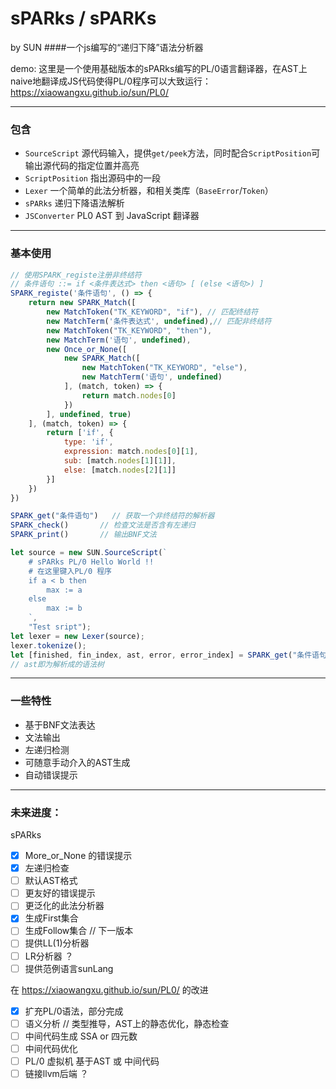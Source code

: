 # **sPARks** / **sPARKs**
by SUN
####一个js编写的“递归下降”语法分析器

demo: 这里是一个使用基础版本的sPARks编写的PL/0语言翻译器，在AST上naive地翻译成JS代码使得PL/0程序可以大致运行：https://xiaowangxu.github.io/sun/PL0/

-----
### 包含
- ```SourceScript``` 源代码输入，提供```get/peek```方法，同时配合```ScriptPosition```可输出源代码的指定位置并高亮
- ```ScriptPosition``` 指出源码中的一段
- ```Lexer``` 一个简单的此法分析器，和相关类库（```BaseError```/```Token```）
- ```sPARks``` 递归下降语法解析
- ```JSConverter``` PL0 AST 到 JavaScript 翻译器

----
### 基本使用
```js
// 使用SPARK_registe注册非终结符
// 条件语句 ::= if <条件表达式> then <语句> [ (else <语句>) ]
SPARK_registe('条件语句', () => {
	return new SPARK_Match([
		new MatchToken("TK_KEYWORD", "if"), // 匹配终结符
		new MatchTerm('条件表达式', undefined),// 匹配非终结符
		new MatchToken("TK_KEYWORD", "then"),
		new MatchTerm('语句', undefined),
		new Once_or_None([
			new SPARK_Match([
				new MatchToken("TK_KEYWORD", "else"),
				new MatchTerm('语句', undefined)
			], (match, token) => {
				return match.nodes[0]
			})
		], undefined, true)
	], (match, token) => {
		return ['if', {
			type: 'if',
			expression: match.nodes[0][1],
			sub: [match.nodes[1][1]],
			else: [match.nodes[2][1]]
		}]
	})
})

SPARK_get("条件语句")	// 获取一个非终结符的解析器
SPARK_check()		// 检查文法是否含有左递归
SPARK_print()		// 输出BNF文法

let source = new SUN.SourceScript(`
	# sPARks PL/0 Hello World !!
	# 在这里键入PL/0 程序
	if a < b then
		max := a
	else
		max := b
	`, 
	"Test sript");
let lexer = new Lexer(source);
lexer.tokenize();
let [finished, fin_index, ast, error, error_index] = SPARK_get("条件语句").match(lexer.tokens);
// ast即为解析成的语法树
```

---
### 一些特性
- 基于BNF文法表达
- 文法输出
- 左递归检测
- 可随意手动介入的AST生成
- 自动错误提示

---
### **未来进度：**
sPARks
- [x] More_or_None 的错误提示
- [x] 左递归检查
- [ ] 默认AST格式
- [ ] 更友好的错误提示
- [ ] 更泛化的此法分析器
- [x] 生成First集合
- [ ] 生成Follow集合 // 下一版本
- [ ] 提供LL(1)分析器
- [ ] LR分析器 ？
- [ ] 提供范例语言sunLang

在 https://xiaowangxu.github.io/sun/PL0/ 的改进
- [x] 扩充PL/0语法，部分完成
- [ ] 语义分析 // 类型推导，AST上的静态优化，静态检查
- [ ] 中间代码生成 SSA or 四元数
- [ ] 中间代码优化
- [ ] PL/0 虚拟机 基于AST 或 中间代码
- [ ] 链接llvm后端 ？